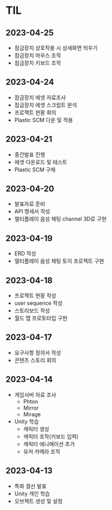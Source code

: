# TIL

## 2023-04-25

- 잠금장치 상호작용 시 상세화면 띄우기
- 잠금장치 마우스 조작
- 잠금장치 키보드 조작

## 2023-04-24

- 잠금장치 에셋 자료조사
- 잠금장치 에셋 스크립트 분석
- 프로젝트 현황 회의
- Plastic SCM 다운 및 적용

## 2023-04-21

- 중간발표 진행
- 에셋 다운로드 및 테스트
- Plastic SCM 구매

## 2023-04-20

- 발표자료 준비
- API 명세서 작성
- 멀티플레이 음성 채팅 channel 3D로 구현

## 2023-04-19

- ERD 작성
- 멀티플레이 음성 채팅 토이 프로젝트 구현

## 2023-04-18

- 프로젝트 현황 작성
- user sequence 작성
- 스토리보드 작성
- 월드 맵 프로토타입 구현

## 2023-04-17

- 요구사항 정의서 작성
- 콘텐츠 스토리 회의

## 2023-04-14

- 게임서버 자료 조사
  - Phton
  - Mirror
  - Mirage
- Unity 학습
  - 캐릭터 생성
  - 캐릭터 조작(키보드 입력)
  - 캐릭터 에니메이션 추가
  - 유저 카메라 조작

## 2023-04-13

- 특화 결선 발표
- Unity 개인 학습
- 오브젝트 생성 및 설정
